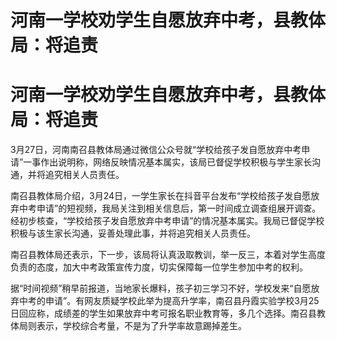 # 河南一学校劝学生自愿放弃中考，县教体局：将追责

# 河南一学校劝学生自愿放弃中考，县教体局：将追责

3月27日，河南南召县教体局通过微信公众号就“学校给孩子发自愿放弃中考申请”一事作出说明称，网络反映情况基本属实，该局已督促学校积极与学生家长沟通，并将追究相关人员责任。

南召县教体局介绍，3月24日，一学生家长在抖音平台发布“学校给孩子发自愿放弃中考申请”的短视频，我局关注到相关信息后，第一时间成立调查组展开调查。经初步核查，“学校给孩子发自愿放弃中考申请”的情况基本属实。我局已督促学校积极与该生家长沟通，妥善处理此事，并将追究相关人员责任。

南召县教体局还表示，下一步，该局将认真汲取教训，举一反三，本着对学生高度负责的态度，加大中考政策宣传力度，切实保障每一位学生参加中考的权利。

据“时间视频”稍早前报道，当地家长爆料，孩子初三学习不好，学校发来“自愿放弃中考的申请”。有网友质疑学校此举为提高升学率，南召县丹霞实验学校3月25日回应称，成绩差的学生如果放弃中考可报名职业教育等，多几个选择。南召县教体局则表示，学校综合考量，不是为了升学率故意踢掉差生。

